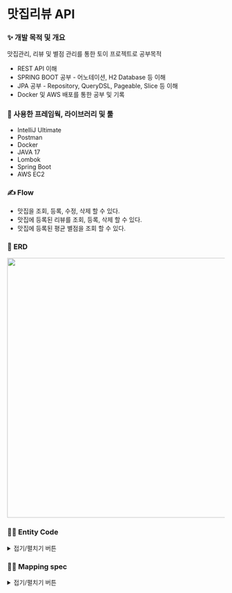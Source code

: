 # 맛집리뷰 API
### ✨ 개발 목적 및 개요
맛집관리, 리뷰 및 별점 관리를 통한 토이 프로젝트로 공부목적

- REST API 이해
- SPRING BOOT 공부 - 어노테이션, H2 Database 등 이해
- JPA 공부 - Repository, QueryDSL, Pageable, Slice 등 이해 
- Docker 및 AWS 배포를 통한 공부 및 기록

### 🔨 사용한 프레임웍, 라이브러리 및 툴
- IntelliJ Ultimate
- Postman
- Docker
- JAVA 17
- Lombok
- Spring Boot
- AWS EC2
  
### ✍ Flow
- 맛집을 조회, 등록, 수정, 삭제 할 수 있다.
- 맛집에 등록된 리뷰를 조회, 등록, 삭제 할 수 있다.
- 맛집에 등록된 평균 별점을 조회 할 수 있다.

### 📜 ERD
<p align="center">
  <img width="600" src = "https://github.com/ksm1569/RestaurantReview/assets/34292113/809bf957-d2e8-46ff-a6f4-f3f9a8691eca">
</p>

### 👨‍💻 Entity Code
<details>
<summary>접기/펼치기 버튼</summary>
<div markdown="1">

- restaurant

  <img width="600" src="https://github.com/ksm1569/DevBlog/assets/34292113/7bf7d0d9-50be-4497-baf8-7e2f1ae0ae4e">

- menu

  <img width="600" src="https://github.com/ksm1569/DevBlog/assets/34292113/c50be997-ce77-4bb1-96bb-90e9a47bc534">

- review

  <img width="600" src="https://github.com/ksm1569/DevBlog/assets/34292113/9b8c05b6-18eb-410f-9800-3914f2dba8bc">

</div>
</details>

### 🧑‍💻 Mapping spec

<details>
<summary>접기/펼치기 버튼</summary>
<div markdown="2">

<br></br>
- 맛집 리스트 전체 조회

GET /restaurants
```JSON
[
  {
    "id": Long,
    "name": string,
    "address": string,
    "createdAt": string,
    "updatedAt": string
  },
]
```
<br></br>
- 해당 맛집 정보 조회 

GET /restaurant/{restaurantId}
```JSON
{
  "id": Long,
  "name": string,
  "address": string,
  "createdAt": string,
  "updatedAt": string,
  "menus": [
    {"id": Long, "name": string, "price": int, "createdAt": string, "updatedAt": string},
    {"id": Long, "name": string, "price": int, "createdAt": string, "updatedAt": string},
  ]
}
```
<br></br>
- 맛집 등록
 
POST /restaurant
```JSON
{
  "name": string,
  "address": string,
  "menus": [
    {"name": string, "price": int},
  ]
}
```
<br></br>
- 맛집 수정

PUT /restaurant/{restaurantId}
```JSON
{
  "name": string,
  "address": string,
  "menus": [
    {"name": string, "price": int},
  ]
}
```
<br></br>
- 맛집 삭제

DELETE /restaurant/{restaurantId}

<br></br>
- 리뷰 등록

POST /review
```JSON
{
  "restaurantId": int,
  "content": string,
  "score": float
}
```
<br></br>
- 리뷰 삭제

DELETE /review/{reviewId}
<br></br>
- 맛집에 등록된 전체 리뷰 조회

GET /restaurant/{restaurantId}/reviews
```JSON
{
  "avgScore": float, // 평균 별점
  "reviews": [
    {"id": int, "content": string, "score": float, "createdAt": string},
    {"id": int, "content": string, "score": float, "createdAt": string},
    {"id": int, "content": string, "score": float, "createdAt": string}
  ],
  "page": {
    "offset": int,
    "limit": int
  }
}
```
<br></br>

</div>
</details>


